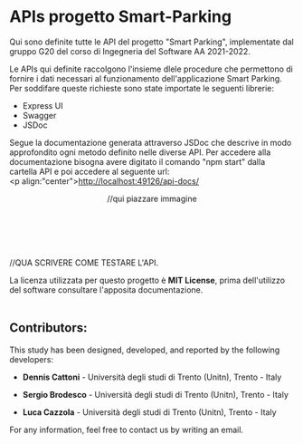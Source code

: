 # APIs progetto Smart-Parking

Qui sono definite tutte le API del progetto "Smart Parking", implementate dal gruppo G20 del corso di Ingegneria del Software AA 2021-2022.

Le APIs qui definite raccolgono l'insieme dlele procedure che permettono di fornire i dati necessari al funzionamento dell'applicazione Smart Parking.
Per soddifare queste richieste sono state importate le seguenti librerie:
* Express UI
* Swagger
* JSDoc

Segue la documentazione generata attraverso JSDoc che descrive in modo approfondito ogni metodo definito nelle diverse API. 
Per accedere alla documentazione bisogna avere digitato il comando "npm start" dalla cartella API e poi accedere al seguente url:
<br><p align:"center"><a href="http://localhost:49126/api-docs/">http://localhost:49126/api-docs/</a></p>



<p align="center">
  //qui piazzare immagine
</p>
<BR><BR><BR><BR>


//QUA SCRIVERE COME TESTARE L'API.
  
La licenza utilizzata per questo progetto è <b>MIT License</b>, prima dell'utilizzo del software consultare l'apposita documentazione.
<BR><BR>
## Contributors:

This study has been designed, developed, and reported by the following developers:

* <b>Dennis Cattoni</b> - Università degli studi di Trento (Unitn), Trento - Italy

* <b>Sergio Brodesco</b> - Università degli studi di Trento (Unitn), Trento - Italy

* <b>Luca Cazzola</b> - Università degli studi di Trento (Unitn), Trento - Italy

For any information, feel free to contact us by writing an email.
